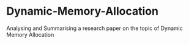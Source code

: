 # Dynamic-Memory-Allocation

Analysing and Summarising a research paper on the topic of Dynamic Memory Allocation 
